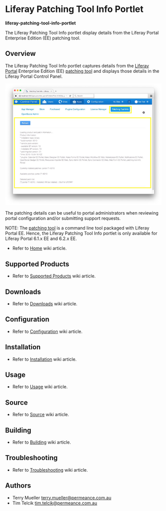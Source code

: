 # Liferay Patching Tool Info Portlet

**liferay-patching-tool-info-portlet**

The Liferay Patching Tool Info portlet display details from the Liferay Portal Enterprise Edition (EE) patching tool.


## Overview


The Liferay Patching Tool Info portlet captures details from the [Liferay Portal](https://www.liferay.com/documentation/liferay-portal/6.2/user-guide) Enterprise Edition (EE) [patching tool](https://www.liferay.com/documentation/liferay-portal/6.2/user-guide/-/ai/patching-liferay-liferay-portal-6-2-user-guide-18-en) and displays those details in the Liferay Portal Control Panel.

![Liferay Portal 6.2 EE Control Panel - Patching Tool Info](docs/images/liferay-portal/6.2.x/lp-6.2.x-control-panel-patching-tool-info-20151025-annot-800x620.jpg)

The patching details can be useful to portal administrators when reviewing portal configuration and/or submitting support requests.

NOTE: The [patching tool](https://www.liferay.com/documentation/liferay-portal/6.2/user-guide/-/ai/patching-liferay-liferay-portal-6-2-user-guide-18-en) is a command line tool packaged with Liferay Portal EE. Hence, the Liferay Patching Tool Info portlet is only available for Liferay Portal 6.1.x EE and 6.2.x EE.

* Refer to [Home](https://github.com/permeance/liferay-patching-tool-info-portlet/wiki/Home) wiki article.


## Supported Products

* Refer to [Supported Products](https://github.com/permeance/liferay-patching-tool-info-portlet/wiki/Supported-Products) wiki article.


## Downloads

* Refer to [Downloads](https://github.com/permeance/liferay-patching-tool-info-portlet/wiki/Downloads) wiki article.


## Configuration

* Refer to [Configuration](https://github.com/permeance/liferay-patching-tool-info-portlet/wiki/Configuration) wiki article.


## Installation

* Refer to [Installation](https://github.com/permeance/liferay-patching-tool-info-portlet/wiki/Installation) wiki article.


## Usage

* Refer to [Usage](https://github.com/permeance/liferay-patching-tool-info-portlet/wiki/Usage) wiki article.


## Source

* Refer to [Source](https://github.com/permeance/liferay-patching-tool-info-portlet/wiki/Source) wiki article.


## Building

* Refer to [Building](https://github.com/permeance/liferay-patching-tool-info-portlet/wiki/Building) wiki article.


## Troubleshooting

* Refer to [Troubleshooting](https://github.com/permeance/liferay-patching-tool-info-portlet/wiki/Troubleshooting) wiki article.


## Authors

* Terry Mueller <terry.mueller@permeance.com.au>
* Tim Telcik <tim.telcik@permeance.com.au>

